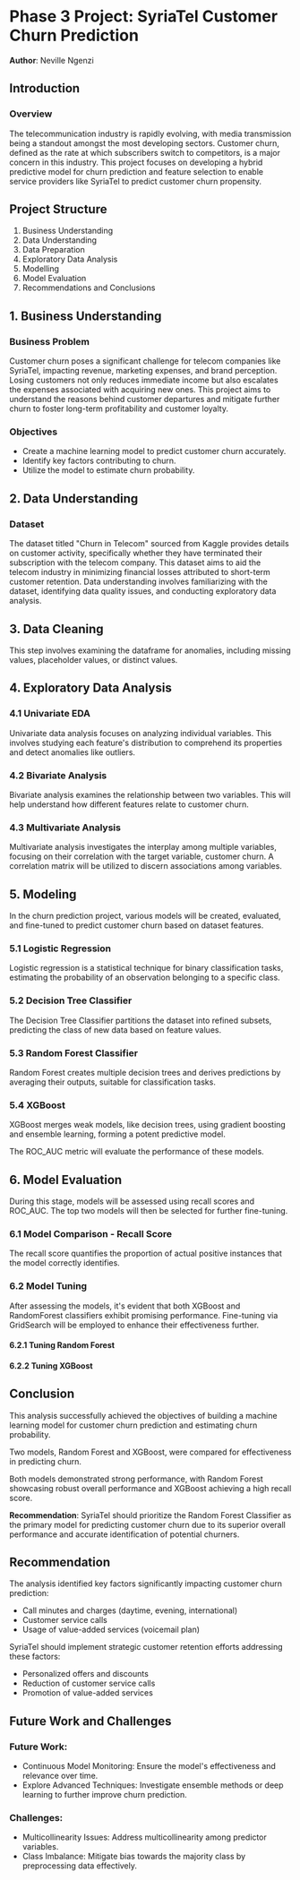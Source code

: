 # Phase 3 Project: SyriaTel Customer Churn Prediction

**Author**: Neville Ngenzi

## Introduction

### Overview
The telecommunication industry is rapidly evolving, with media transmission being a standout amongst the most developing sectors. Customer churn, defined as the rate at which subscribers switch to competitors, is a major concern in this industry. This project focuses on developing a hybrid predictive model for churn prediction and feature selection to enable service providers like SyriaTel to predict customer churn propensity.

## Project Structure

1. Business Understanding
2. Data Understanding
3. Data Preparation
4. Exploratory Data Analysis
5. Modelling
6. Model Evaluation
7. Recommendations and Conclusions

## 1. Business Understanding

### Business Problem
Customer churn poses a significant challenge for telecom companies like SyriaTel, impacting revenue, marketing expenses, and brand perception. Losing customers not only reduces immediate income but also escalates the expenses associated with acquiring new ones. This project aims to understand the reasons behind customer departures and mitigate further churn to foster long-term profitability and customer loyalty.

### Objectives
- Create a machine learning model to predict customer churn accurately.
- Identify key factors contributing to churn.
- Utilize the model to estimate churn probability.

## 2. Data Understanding

### Dataset
The dataset titled "Churn in Telecom" sourced from Kaggle provides details on customer activity, specifically whether they have terminated their subscription with the telecom company. This dataset aims to aid the telecom industry in minimizing financial losses attributed to short-term customer retention. Data understanding involves familiarizing with the dataset, identifying data quality issues, and conducting exploratory data analysis.

## 3. Data Cleaning

This step involves examining the dataframe for anomalies, including missing values, placeholder values, or distinct values.

## 4. Exploratory Data Analysis

### 4.1 Univariate EDA

Univariate data analysis focuses on analyzing individual variables. This involves studying each feature's distribution to comprehend its properties and detect anomalies like outliers.

### 4.2 Bivariate Analysis

Bivariate analysis examines the relationship between two variables. This will help understand how different features relate to customer churn.

### 4.3 Multivariate Analysis

Multivariate analysis investigates the interplay among multiple variables, focusing on their correlation with the target variable, customer churn. A correlation matrix will be utilized to discern associations among variables.

## 5. Modeling

In the churn prediction project, various models will be created, evaluated, and fine-tuned to predict customer churn based on dataset features.

### 5.1 Logistic Regression

Logistic regression is a statistical technique for binary classification tasks, estimating the probability of an observation belonging to a specific class.

### 5.2 Decision Tree Classifier

The Decision Tree Classifier partitions the dataset into refined subsets, predicting the class of new data based on feature values.

### 5.3 Random Forest Classifier

Random Forest creates multiple decision trees and derives predictions by averaging their outputs, suitable for classification tasks.

### 5.4 XGBoost

XGBoost merges weak models, like decision trees, using gradient boosting and ensemble learning, forming a potent predictive model.

The ROC_AUC metric will evaluate the performance of these models.

## 6. Model Evaluation

During this stage, models will be assessed using recall scores and ROC_AUC. The top two models will then be selected for further fine-tuning.

### 6.1 Model Comparison - Recall Score

The recall score quantifies the proportion of actual positive instances that the model correctly identifies.

### 6.2 Model Tuning

After assessing the models, it's evident that both XGBoost and RandomForest classifiers exhibit promising performance. Fine-tuning via GridSearch will be employed to enhance their effectiveness further.

#### 6.2.1 Tuning Random Forest

#### 6.2.2 Tuning XGBoost

## Conclusion

This analysis successfully achieved the objectives of building a machine learning model for customer churn prediction and estimating churn probability. 

Two models, Random Forest and XGBoost, were compared for effectiveness in predicting churn. 

Both models demonstrated strong performance, with Random Forest showcasing robust overall performance and XGBoost achieving a high recall score.

**Recommendation**: SyriaTel should prioritize the Random Forest Classifier as the primary model for predicting customer churn due to its superior overall performance and accurate identification of potential churners.

## Recommendation

The analysis identified key factors significantly impacting customer churn prediction:

- Call minutes and charges (daytime, evening, international)
- Customer service calls
- Usage of value-added services (voicemail plan)

SyriaTel should implement strategic customer retention efforts addressing these factors:

- Personalized offers and discounts
- Reduction of customer service calls
- Promotion of value-added services

## Future Work and Challenges

### Future Work:

- Continuous Model Monitoring: Ensure the model's effectiveness and relevance over time.
- Explore Advanced Techniques: Investigate ensemble methods or deep learning to further improve churn prediction.

### Challenges:

- Multicollinearity Issues: Address multicollinearity among predictor variables.
- Class Imbalance: Mitigate bias towards the majority class by preprocessing data effectively.
     